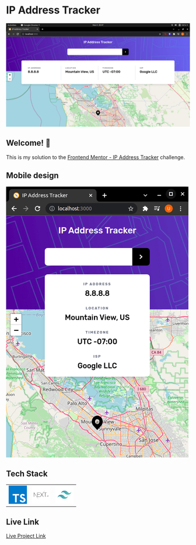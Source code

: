 # IP Address Tracker

![Desktop screenshot for IP address tracker](./design/screenshot-desktop.png)

## Welcome! 👋

This is my solution to the [Frontend Mentor - IP Address Tracker](https://www.frontendmentor.io/challenges/ip-address-tracker-I8-0yYAH0) challenge.

## Mobile design

![Screenshot for mobile design](./design/screenshot-mobile.png)

## Tech Stack

<table>
    <tr>
        <td>
            <img src="https://raw.githubusercontent.com/github/explore/80688e429a7d4ef2fca1e82350fe8e3517d3494d/topics/typescript/typescript.png" height="50" alt="Typescript">
        </td>
        <td>
            <img src="https://raw.githubusercontent.com/github/explore/28b02bbc9ad9f7a503c43775aebeb515dc2da5fc/topics/nextjs/nextjs.png" height="50" alt="NextJS">
        </td>
        <td>
            <img src="https://raw.githubusercontent.com/github/explore/882462b8ecc337fd9c9b2572bc463a1cbc88fb6a/topics/tailwind/tailwind.png" height="50" alt="Tailwind CSS">
        </td> 
    </tr>
</table>

## Live Link

[Live Project Link](https://link)
